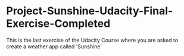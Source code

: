 # Project-Sunshine-Udacity-Final-Exercise-Completed
This is the last exercise of the Udacity Course where you are asked to create a weather app called 'Sunshine'

